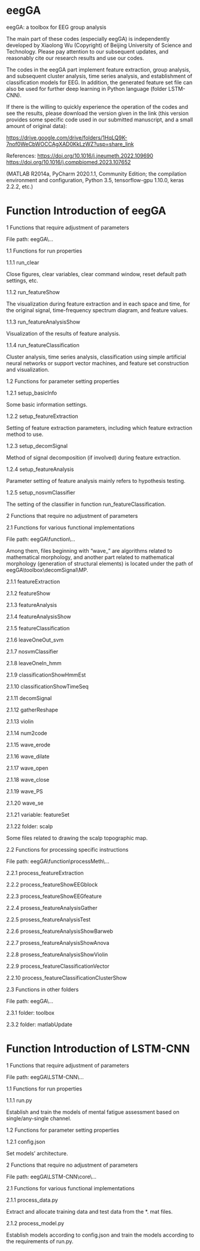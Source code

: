 # eegGA

eegGA: a toolbox for EEG group analysis


The main part of these codes (especially eegGA) is independently developed by Xiaolong Wu (Copyright) of Beijing University of Science and Technology. Please pay attention to our subsequent updates, and reasonably cite our research results and use our codes.

The codes in the eegGA part implement feature extraction, group analysis, and subsequent cluster analysis, time series analysis, and establishment of classification models for EEG. In addition, the generated feature set file can also be used for further deep learning in Python language (folder LSTM-CNN).


If there is the willing to quickly experience the operation of the codes and see the results, please download the version given in the link (this version provides some specific code used in our submitted manuscript, and a small amount of original data):

https://drive.google.com/drive/folders/1HqLQ9K-7nof0WeCbWOCCAgXAD0KkLzWZ?usp=share_link


References:
https://doi.org/10.1016/j.jneumeth.2022.109690
https://doi.org/10.1016/j.compbiomed.2023.107652


(MATLAB R2014a, PyCharm 2020.1.1, Community Edition; the compilation environment and configuration, Python 3.5, tensorflow-gpu 1.10.0, keras 2.2.2, etc.)


# Function Introduction of eegGA

1 Functions that require adjustment of parameters

File path: eegGA\…

1.1 Functions for run properties

1.1.1 run_clear

Close figures, clear variables, clear command window, reset default path settings, etc.

1.1.2 run_featureShow

The visualization during feature extraction and in each space and time, for the original signal, time-frequency spectrum diagram, and feature values.

1.1.3 run_featureAnalysisShow

Visualization of the results of feature analysis.

1.1.4 run_featureClassification

Cluster analysis, time series analysis, classification using simple artificial neural networks or support vector machines, and feature set construction and visualization.

1.2 Functions for parameter setting properties

1.2.1 setup_basicInfo

Some basic information settings.

1.2.2 setup_featureExtraction

Setting of feature extraction parameters, including which feature extraction method to use.

1.2.3 setup_decomSignal

Method of signal decomposition (if involved) during feature extraction.

1.2.4 setup_featureAnalysis

Parameter setting of feature analysis mainly refers to hypothesis testing.

1.2.5 setup_nosvmClassifier

The setting of the classifier in function run_featureClassification.

2 Functions that require no adjustment of parameters 

2.1 Functions for various functional implementations

File path: eegGA\function\…

Among them, files beginning with “wave_” are algorithms related to mathematical morphology, and another part related to mathematical morphology (generation of structural elements) is located under the path of eegGA\toolbox\decomSignal\MP\.

2.1.1 featureExtraction

2.1.2 featureShow

2.1.3 featureAnalysis

2.1.4 featureAnalysisShow

2.1.5 featureClassification

2.1.6 leaveOneOut_svm

2.1.7 nosvmClassifier

2.1.8 leaveOneIn_hmm

2.1.9 classificationShowHmmEst

2.1.10 classificationShowTimeSeq

2.1.11 decomSignal

2.1.12 gatherReshape

2.1.13 violin

2.1.14 num2code

2.1.15 wave_erode

2.1.16 wave_dilate

2.1.17 wave_open

2.1.18 wave_close

2.1.19 wave_PS

2.1.20 wave_se

2.1.21 variable: featureSet

2.1.22 folder: scalp

Some files related to drawing the scalp topographic map.

2.2 Functions for processing specific instructions

File path: eegGA\function\processMeth\…

2.2.1 process_featureExtraction

2.2.2 process_featureShowEEGblock

2.2.3 process_featureShowEEGfeature

2.2.4 prosess_featureAnalysisGather

2.2.5 prosess_featureAnalysisTest

2.2.6 prosess_featureAnalysisShowBarweb

2.2.7 prosess_featureAnalysisShowAnova

2.2.8 prosess_featureAnalysisShowViolin

2.2.9 process_featureClassificationVector

2.2.10 process_featureClassificationClusterShow

2.3 Functions in other folders

File path: eegGA\…

2.3.1 folder: toolbox

2.3.2 folder: matlabUpdate


# Function Introduction of LSTM-CNN

1 Functions that require adjustment of parameters

File path: eegGA\LSTM-CNN\…

1.1 Functions for run properties

1.1.1 run.py

Establish and train the models of mental fatigue assessment based on single/any-single channel.

1.2 Functions for parameter setting properties

1.2.1 config.json

Set models’ architecture.

2 Functions that require no adjustment of parameters

File path: eegGA\LSTM-CNN\core\…

2.1 Functions for various functional implementations

2.1.1 process_data.py

Extract and allocate training data and test data from the *. mat files.

2.1.2 process_model.py

Establish models according to config.json and train the models according to the requirements of run.py.
